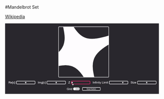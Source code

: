 #Mandelbrot Set

[Wikipedia](https://youtu.be/jsYwFizhncE)

[![mandelbrot-set gif](/mandelbrot.gif)](https://nonvegan.github.io/mandelbrot-set/)